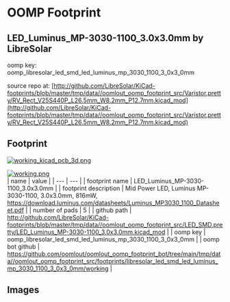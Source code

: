 # OOMP Footprint  
## LED_Luminus_MP-3030-1100_3.0x3.0mm  by LibreSolar  
  
oomp key: oomp_libresolar_led_smd_led_luminus_mp_3030_1100_3_0x3_0mm  
  
source repo at: [http://github.com/LibreSolar/KiCad-footprints/blob/master/tmp/data//oomlout_oomp_footprint_src/Varistor.pretty/RV_Rect_V25S440P_L26.5mm_W8.2mm_P12.7mm.kicad_mod](http://github.com/LibreSolar/KiCad-footprints/blob/master/tmp/data//oomlout_oomp_footprint_src/Varistor.pretty/RV_Rect_V25S440P_L26.5mm_W8.2mm_P12.7mm.kicad_mod)  
## Footprint  
  
[![working_kicad_pcb_3d.png](working_kicad_pcb_3d_600.png)](working_kicad_pcb_3d.png)  
  
[![working.png](working_600.png)](working.png)  
| name | value | 
| --- | --- | 
| footprint name | LED_Luminus_MP-3030-1100_3.0x3.0mm | 
| footprint description | Mid Power LED, Luminus MP-3030-1100, 3.0x3.0mm, 816mW, https://download.luminus.com/datasheets/Luminus_MP3030_1100_Datasheet.pdf | 
| number of pads | 5 | 
| github path | http://github.com/LibreSolar/KiCad-footprints/blob/master/tmp/data//oomlout_oomp_footprint_src/LED_SMD.pretty/LED_Luminus_MP-3030-1100_3.0x3.0mm.kicad_mod | 
| oomp key | oomp_libresolar_led_smd_led_luminus_mp_3030_1100_3_0x3_0mm | 
| oomp bot github | https://github.com/oomlout/oomlout_oomp_footprint_bot/tree/main/tmp/data//oomlout_oomp_footprint_src/footprints/libresolar_led_smd_led_luminus_mp_3030_1100_3_0x3_0mm/working | 
## Images  
